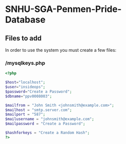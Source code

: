 # SNHU-SGA-Penmen-Pride-Database
## Files to add
In order to use the system you must create a few files:
### /mysqlkeys.php
```php
<?php

$host="localhost";
$user="insideops";
$password="Create a Password";
$dbname="ppv0008003";

$mailfrom = "John Smith <johnsmith@example.com>";
$mailhost = "smtp.server.com";
$mailport = "587";
$mailusername = "johnsmith@example.com";
$mailpassword = "Create a Password";

$hashforkeys = "Create a Random Hash";
?>
```
